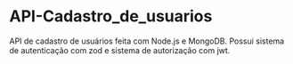 # API-Cadastro_de_usuarios
API de cadastro de usuários feita com Node.js e MongoDB. Possui sistema de autenticação com zod e sistema de autorização com jwt.
